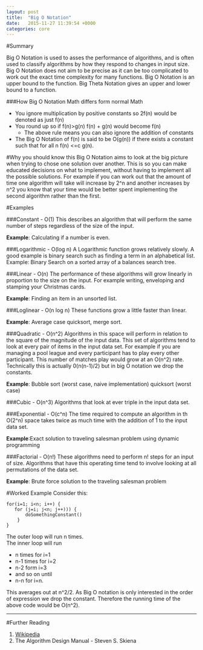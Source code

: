 ```yaml
---
layout: post
title:  "Big O Notation"
date:   2015-11-27 11:39:54 +0000
categories: core
---
```

#Summary

Big O Notation is used to asses the performance of algorithms, and is often used to classify algorithms by how they respond to changes in input size.  Big O Notation does not aim to be precise as it can be too complicated to work out the exact time complexity for many functions.  Big O Notation is an upper bound to the function.  Big Theta Notation gives an upper and lower bound to a function.  

###How Big O Notation Math differs form normal Math
* You ignore multiplication by positive constants so 2f(n) would be denoted as just f(n)
* You round up so if f(n)>g(n) f(n) + g(n) would become f(n)
  * The above rule means you can also ignore the addition of constants 
* The Big O Notation of f(n) is said to be O(g(n)) if there exists a constant such that for all n f(n) <=c g(n).

#Why you should know this
Big O Notation aims to look at the big picture when trying to chose one solution over another.  This is so you can make educated decisions on what to implement, without having to implement all the possible solutions.  For example if you can work out that the amount of time one algorithm will take will increase by 2^n and another increases by n^2 you know that your time would be better spent implementing the second algorithm rather than the first.

#Examples

###Constant - O(1)
This describes an algorithm that will perform the same number of steps regardless of the size of the input.

**Example**: Calculating if a number is even.

###Logarithmic - O(log n)
A Logarithmic function grows relatively slowly.  A good example is binary search such as finding a term in an alphabetical list. 
Example: Binary Search on a sorted array of a balances search tree.

###Linear - O(n)
The performance of these algorithms will grow linearly in proportion to the size on the input. For example writing, enveloping and stamping your Christmas cards.

**Example**: Finding an item in an unsorted list.

###Loglinear - O(n log n)
These functions grow a little faster than linear. 

**Example**: Average case quicksort, merge sort.

###Quadratic - O(n^2)
Algorithms in this space will perform in relation to the square of the magnitude of the input data. This set of algorithms tend to look at every pair of items in the input data set. For example if you are managing a pool league and every participant has to play every other participant. This number of matches play would grow at an O(n^2) rate. Technically this is actually 0(n(n-1)/2) but in big O notation we drop the constants. 

**Example**: Bubble sort (worst case, naive implementation) quicksort (worst case)

###Cubic - O(n^3)
Algorithms that look at ever triple in the input data set. 

###Exponential - O(c^n)
The time required to compute an algorithm in th O(2^n) space takes twice as much time with the addition of 1 to the input data set. 

**Example**:Exact solution to traveling salesman problem using dynamic programming

###Factorial - O(n!)
These algorithms need to perform n! steps for an input of size.  Algorithms that have this operating time tend to involve looking at all permutations of the data set.
 
**Example**: Brute force solution to the traveling salesman problem

#Worked Example
Consider this:

    for(i=1; i<n; i++) {
	   for (j=i; j<n; j++))) {
           doSomethingConstant()
        }
    }

The outer loop will run n times.  
The inner loop will run 

* n times for i=1
* n-1 times for i=2
* n-2 form i=3 
* and so on until 
* n-n for i=n.  

This averages out at n^2/2.  As Big O notation is only interested in the order of expression we drop the constant.  Therefore the running time of the above code would be O(n^2).

_____________________

#Further Reading

1. [Wikipedia](https://en.wikipedia.org/wiki/Big_O_notation)
2. The Algorithm Design Manual - Steven S. Skiena